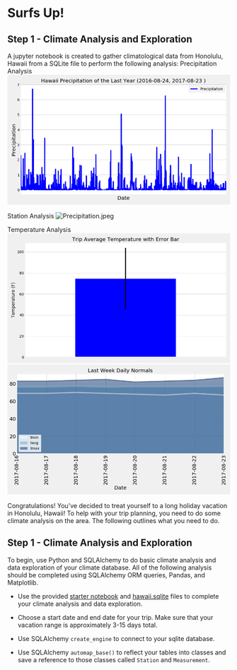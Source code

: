 # Surfs Up!

## Step 1 - Climate Analysis and Exploration
A jupyter notebook is created to gather climatological data from Honolulu, Hawaii from a SQLite file to perform the following analysis:
Precipitation Analysis
![Precipitation.jpeg](Images/Precipitation_plot.png)

Station Analysis
![Precipitation.jpeg](Images/Temperature_histogram.png.png)

Temperature Analysis
![Precipitation.jpeg](Images/Average_temperature.png)
![Precipitation.jpeg](Images/Daily_Normals.png)




Congratulations! You've decided to treat yourself to a long holiday vacation in Honolulu, Hawaii! To help with your trip planning, you need to do some climate analysis on the area. The following outlines what you need to do.

## Step 1 - Climate Analysis and Exploration

To begin, use Python and SQLAlchemy to do basic climate analysis and data exploration of your climate database. All of the following analysis should be completed using SQLAlchemy ORM queries, Pandas, and Matplotlib.

* Use the provided [starter notebook](climate_starter.ipynb) and [hawaii.sqlite](Resources/hawaii.sqlite) files to complete your climate analysis and data exploration.

* Choose a start date and end date for your trip. Make sure that your vacation range is approximately 3-15 days total.

* Use SQLAlchemy `create_engine` to connect to your sqlite database.

* Use SQLAlchemy `automap_base()` to reflect your tables into classes and save a reference to those classes called `Station` and `Measurement`.

